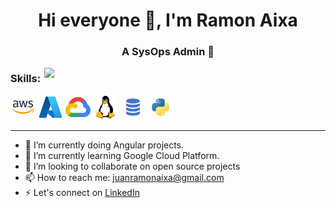 <h1 align="center">Hi everyone 👋, I'm Ramon Aixa </h1>
<h3 align="center">A SysOps Admin 🙂</h3>


<img margin-top= "30px" width= "450" align="right" src="https://media.giphy.com/media/v1.Y2lkPTc5MGI3NjExdzFnaDB0aXFrdndobmNwY2U3b3FqcXgyZ2lnNWhmdzVxM3Y4bXlvNSZlcD12MV9pbnRlcm5hbF9naWZfYnlfaWQmY3Q9Zw/MAiBgTnLfH3Nrj68eA/giphy.gif" />

<h3 margin-top= "0">Skills:</h3>
<code><img height="40" src="https://raw.githubusercontent.com/github/explore/fbceb94436312b6dacde68d122a5b9c7d11f9524/topics/aws/aws.png"></code>
<code><img height="40" src="https://raw.githubusercontent.com/github/explore/eaef8552d8b082ffafe2bfc8a5023d47da904aac/topics/azure/azure.png"></code>
<code><img height="40" src="https://raw.githubusercontent.com/github/explore/08e8077e6cd7375c007c6fd6ac8cced5d7738494/topics/google-cloud/google-cloud.png"></code>
<code><img height="40" src="https://raw.githubusercontent.com/github/explore/80688e429a7d4ef2fca1e82350fe8e3517d3494d/topics/linux/linux.png"></code>
<code><img height="40" src="https://raw.githubusercontent.com/github/explore/80688e429a7d4ef2fca1e82350fe8e3517d3494d/topics/sql/sql.png"></code>
<code><img height="40" src="https://raw.githubusercontent.com/github/explore/80688e429a7d4ef2fca1e82350fe8e3517d3494d/topics/python/python.png"></code>
<hr>

- 🔭 I’m currently doing Angular projects.
- 🌱 I’m currently learning Google Cloud Platform.
- 👯 I’m looking to collaborate on open source projects
- 📫 How to reach me: juanramonaixa@gmail.com
- ⚡ Let's connect on [LinkedIn](https://www.linkedin.com/in/ramon-aixa-juan/)
